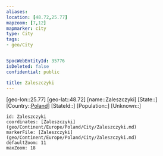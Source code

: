 ```yaml
---
aliases: 
location: [48.72,25.77]
mapzoom: [7,12] 
mapmarker: city 
type: City
tags:
- geo/City


SpocWebEntityId: 35776
isDeleted: false
confidential: public

title: Zaleszczyki
---
```

[geo-lon::25.77]
[geo-lat::48.72]
[name::Zaleszczyki]
[State::]
[Country::[Poland](geo/Continent/Europe/Poland.md)]
[StateId::]
[Population::]
[Unknown::]


```leaflet
id: Zaleszczyki
coordinates: [Zaleszczyki](geo/Continent/Europe/Poland/City/Zaleszczyki.md)
markerFile: [Zaleszczyki](geo/Continent/Europe/Poland/City/Zaleszczyki.md)
defaultZoom: 11 
maxZoom: 18
```


